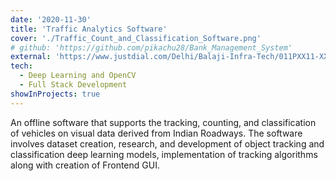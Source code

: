 ```yaml
---
date: '2020-11-30'
title: 'Traffic Analytics Software'
cover: './Traffic_Count_and_Classification_Software.png'
# github: 'https://github.com/pikachu28/Bank_Management_System'
external: 'https://www.justdial.com/Delhi/Balaji-Infra-Tech/011PXX11-XX11-190818205050-J1J6_BZDET?xid=RGVsaGkgQmFsYWppIEluZnJhIFRlY2g='
tech:
  - Deep Learning and OpenCV
  - Full Stack Development
showInProjects: true
---
```


An offline software that supports the tracking, counting, and classification of vehicles on visual data
derived from Indian Roadways. The software involves dataset creation, research, and development of object tracking and classification 
deep learning models, implementation of tracking algorithms along with creation of Frontend GUI.